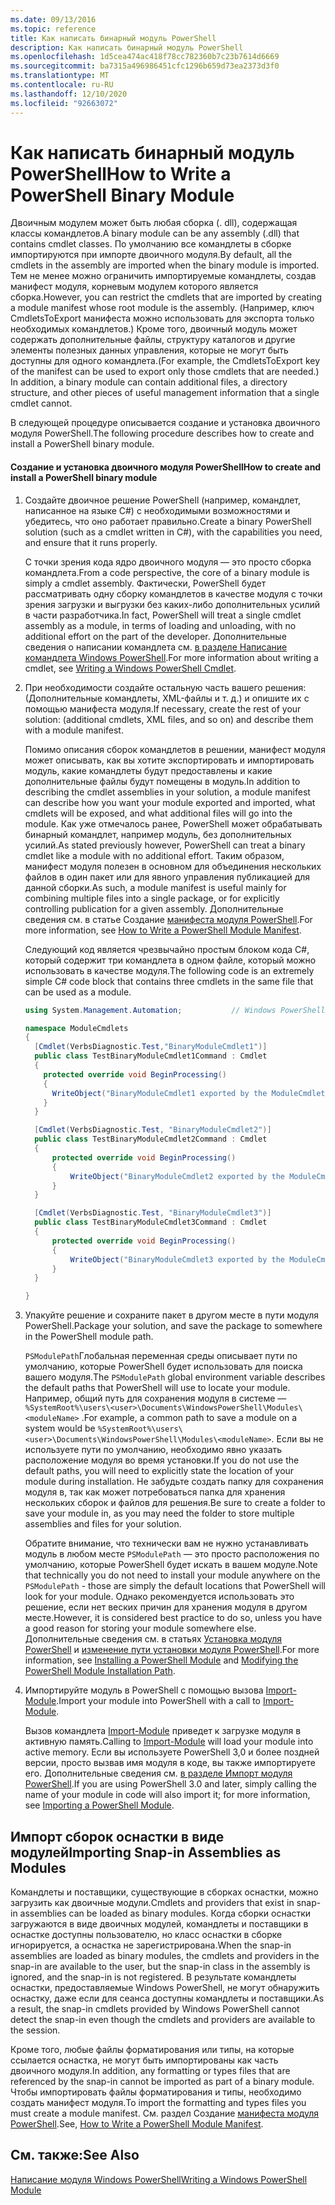 ```yaml
---
ms.date: 09/13/2016
ms.topic: reference
title: Как написать бинарный модуль PowerShell
description: Как написать бинарный модуль PowerShell
ms.openlocfilehash: 1d5cea474ac418f78cc782360b7c23b7614d6669
ms.sourcegitcommit: ba7315a496986451cfc1296b659d73ea2373d3f0
ms.translationtype: MT
ms.contentlocale: ru-RU
ms.lasthandoff: 12/10/2020
ms.locfileid: "92663072"
---
```

# <a name="how-to-write-a-powershell-binary-module"></a><span data-ttu-id="928d0-103">Как написать бинарный модуль PowerShell</span><span class="sxs-lookup"><span data-stu-id="928d0-103">How to Write a PowerShell Binary Module</span></span>

<span data-ttu-id="928d0-104">Двоичным модулем может быть любая сборка (. dll), содержащая классы командлетов.</span><span class="sxs-lookup"><span data-stu-id="928d0-104">A binary module can be any assembly (.dll) that contains cmdlet classes.</span></span> <span data-ttu-id="928d0-105">По умолчанию все командлеты в сборке импортируются при импорте двоичного модуля.</span><span class="sxs-lookup"><span data-stu-id="928d0-105">By default, all the cmdlets in the assembly are imported when the binary module is imported.</span></span> <span data-ttu-id="928d0-106">Тем не менее можно ограничить импортируемые командлеты, создав манифест модуля, корневым модулем которого является сборка.</span><span class="sxs-lookup"><span data-stu-id="928d0-106">However, you can restrict the cmdlets that are imported by creating a module manifest whose root module is the assembly.</span></span> <span data-ttu-id="928d0-107">(Например, ключ CmdletsToExport манифеста можно использовать для экспорта только необходимых командлетов.) Кроме того, двоичный модуль может содержать дополнительные файлы, структуру каталогов и другие элементы полезных данных управления, которые не могут быть доступны для одного командлета.</span><span class="sxs-lookup"><span data-stu-id="928d0-107">(For example, the CmdletsToExport key of the manifest can be used to export only those cmdlets that are needed.) In addition, a binary module can contain additional files, a directory structure, and other pieces of useful management information that a single cmdlet cannot.</span></span>

<span data-ttu-id="928d0-108">В следующей процедуре описывается создание и установка двоичного модуля PowerShell.</span><span class="sxs-lookup"><span data-stu-id="928d0-108">The following procedure describes how to create and install a PowerShell binary module.</span></span>

#### <a name="how-to-create-and-install-a-powershell-binary-module"></a><span data-ttu-id="928d0-109">Создание и установка двоичного модуля PowerShell</span><span class="sxs-lookup"><span data-stu-id="928d0-109">How to create and install a PowerShell binary module</span></span>

1. <span data-ttu-id="928d0-110">Создайте двоичное решение PowerShell (например, командлет, написанное на языке C#) с необходимыми возможностями и убедитесь, что оно работает правильно.</span><span class="sxs-lookup"><span data-stu-id="928d0-110">Create a binary PowerShell solution (such as a cmdlet written in C#), with the capabilities you need, and ensure that it runs properly.</span></span>

   <span data-ttu-id="928d0-111">С точки зрения кода ядро двоичного модуля — это просто сборка командлета.</span><span class="sxs-lookup"><span data-stu-id="928d0-111">From a code perspective, the core of a binary module is simply a cmdlet assembly.</span></span> <span data-ttu-id="928d0-112">Фактически, PowerShell будет рассматривать одну сборку командлетов в качестве модуля с точки зрения загрузки и выгрузки без каких-либо дополнительных усилий в части разработчика.</span><span class="sxs-lookup"><span data-stu-id="928d0-112">In fact, PowerShell will treat a single cmdlet assembly as a module, in terms of loading and unloading, with no additional effort on the part of the developer.</span></span> <span data-ttu-id="928d0-113">Дополнительные сведения о написании командлета см. [в разделе Написание командлета Windows PowerShell](../cmdlet/writing-a-windows-powershell-cmdlet.md).</span><span class="sxs-lookup"><span data-stu-id="928d0-113">For more information about writing a cmdlet, see [Writing a Windows PowerShell Cmdlet](../cmdlet/writing-a-windows-powershell-cmdlet.md).</span></span>

2. <span data-ttu-id="928d0-114">При необходимости создайте остальную часть вашего решения: (Дополнительные командлеты, XML-файлы и т. д.) и опишите их с помощью манифеста модуля.</span><span class="sxs-lookup"><span data-stu-id="928d0-114">If necessary, create the rest of your solution: (additional cmdlets, XML files, and so on) and describe them with a module manifest.</span></span>

   <span data-ttu-id="928d0-115">Помимо описания сборок командлетов в решении, манифест модуля может описывать, как вы хотите экспортировать и импортировать модуль, какие командлеты будут предоставлены и какие дополнительные файлы будут помещены в модуль.</span><span class="sxs-lookup"><span data-stu-id="928d0-115">In addition to describing the cmdlet assemblies in your solution, a module manifest can describe how you want your module exported and imported, what cmdlets will be exposed, and what additional files will go into the module.</span></span>
   <span data-ttu-id="928d0-116">Как уже отмечалось ранее, PowerShell может обрабатывать бинарный командлет, например модуль, без дополнительных усилий.</span><span class="sxs-lookup"><span data-stu-id="928d0-116">As stated previously however, PowerShell can treat a binary cmdlet like a module with no additional effort.</span></span>
   <span data-ttu-id="928d0-117">Таким образом, манифест модуля полезен в основном для объединения нескольких файлов в один пакет или для явного управления публикацией для данной сборки.</span><span class="sxs-lookup"><span data-stu-id="928d0-117">As such, a module manifest is useful mainly for combining multiple files into a single package, or for explicitly controlling publication for a given assembly.</span></span>
   <span data-ttu-id="928d0-118">Дополнительные сведения см. в статье Создание [манифеста модуля PowerShell](how-to-write-a-powershell-module-manifest.md).</span><span class="sxs-lookup"><span data-stu-id="928d0-118">For more information, see [How to Write a PowerShell Module Manifest](how-to-write-a-powershell-module-manifest.md).</span></span>

   <span data-ttu-id="928d0-119">Следующий код является чрезвычайно простым блоком кода C#, который содержит три командлета в одном файле, который можно использовать в качестве модуля.</span><span class="sxs-lookup"><span data-stu-id="928d0-119">The following code is an extremely simple C# code block that contains three cmdlets in the same file that can be used as a module.</span></span>

   ```csharp
   using System.Management.Automation;           // Windows PowerShell namespace.

   namespace ModuleCmdlets
   {
     [Cmdlet(VerbsDiagnostic.Test,"BinaryModuleCmdlet1")]
     public class TestBinaryModuleCmdlet1Command : Cmdlet
     {
       protected override void BeginProcessing()
       {
         WriteObject("BinaryModuleCmdlet1 exported by the ModuleCmdlets module.");
       }
     }

     [Cmdlet(VerbsDiagnostic.Test, "BinaryModuleCmdlet2")]
     public class TestBinaryModuleCmdlet2Command : Cmdlet
     {
         protected override void BeginProcessing()
         {
             WriteObject("BinaryModuleCmdlet2 exported by the ModuleCmdlets module.");
         }
     }

     [Cmdlet(VerbsDiagnostic.Test, "BinaryModuleCmdlet3")]
     public class TestBinaryModuleCmdlet3Command : Cmdlet
     {
         protected override void BeginProcessing()
         {
             WriteObject("BinaryModuleCmdlet3 exported by the ModuleCmdlets module.");
         }
     }

   }
   ```

3. <span data-ttu-id="928d0-120">Упакуйте решение и сохраните пакет в другом месте в пути модуля PowerShell.</span><span class="sxs-lookup"><span data-stu-id="928d0-120">Package your solution, and save the package to somewhere in the PowerShell module path.</span></span>

   <span data-ttu-id="928d0-121">`PSModulePath`Глобальная переменная среды описывает пути по умолчанию, которые PowerShell будет использовать для поиска вашего модуля.</span><span class="sxs-lookup"><span data-stu-id="928d0-121">The `PSModulePath` global environment variable describes the default paths that PowerShell will use to locate your module.</span></span> <span data-ttu-id="928d0-122">Например, общий путь для сохранения модуля в системе — `%SystemRoot%\users\<user>\Documents\WindowsPowerShell\Modules\<moduleName>` .</span><span class="sxs-lookup"><span data-stu-id="928d0-122">For example, a common path to save a module on a system would be `%SystemRoot%\users\<user>\Documents\WindowsPowerShell\Modules\<moduleName>`.</span></span> <span data-ttu-id="928d0-123">Если вы не используете пути по умолчанию, необходимо явно указать расположение модуля во время установки.</span><span class="sxs-lookup"><span data-stu-id="928d0-123">If you do not use the default paths, you will need to explicitly state the location of your module during installation.</span></span> <span data-ttu-id="928d0-124">Не забудьте создать папку для сохранения модуля в, так как может потребоваться папка для хранения нескольких сборок и файлов для решения.</span><span class="sxs-lookup"><span data-stu-id="928d0-124">Be sure to create a folder to save your module in, as you may need the folder to store multiple assemblies and files for your solution.</span></span>

   <span data-ttu-id="928d0-125">Обратите внимание, что технически вам не нужно устанавливать модуль в любом месте `PSModulePath` — это просто расположения по умолчанию, которые PowerShell будет искать в вашем модуле.</span><span class="sxs-lookup"><span data-stu-id="928d0-125">Note that technically you do not need to install your module anywhere on the `PSModulePath` - those are simply the default locations that PowerShell will look for your module.</span></span> <span data-ttu-id="928d0-126">Однако рекомендуется использовать это решение, если нет веских причин для хранения модуля в другом месте.</span><span class="sxs-lookup"><span data-stu-id="928d0-126">However, it is considered best practice to do so, unless you have a good reason for storing your module somewhere else.</span></span> <span data-ttu-id="928d0-127">Дополнительные сведения см. в статьях [Установка модуля PowerShell](./installing-a-powershell-module.md) и [изменение пути установки модуля PowerShell](./modifying-the-psmodulepath-installation-path.md).</span><span class="sxs-lookup"><span data-stu-id="928d0-127">For more information, see [Installing a PowerShell Module](./installing-a-powershell-module.md) and [Modifying the PowerShell Module Installation Path](./modifying-the-psmodulepath-installation-path.md).</span></span>

4. <span data-ttu-id="928d0-128">Импортируйте модуль в PowerShell с помощью вызова [Import-Module](/powershell/module/Microsoft.PowerShell.Core/Import-Module).</span><span class="sxs-lookup"><span data-stu-id="928d0-128">Import your module into PowerShell with a call to [Import-Module](/powershell/module/Microsoft.PowerShell.Core/Import-Module).</span></span>

   <span data-ttu-id="928d0-129">Вызов командлета [Import-Module](/powershell/module/Microsoft.PowerShell.Core/Import-Module) приведет к загрузке модуля в активную память.</span><span class="sxs-lookup"><span data-stu-id="928d0-129">Calling to [Import-Module](/powershell/module/Microsoft.PowerShell.Core/Import-Module) will load your module into active memory.</span></span> <span data-ttu-id="928d0-130">Если вы используете PowerShell 3,0 и более поздней версии, просто вызвав имя модуля в коде, вы также импортируете его. Дополнительные сведения см. [в разделе Импорт модуля PowerShell](./importing-a-powershell-module.md).</span><span class="sxs-lookup"><span data-stu-id="928d0-130">If you are using PowerShell 3.0 and later, simply calling the name of your module in code will also import it; for more information, see [Importing a PowerShell Module](./importing-a-powershell-module.md).</span></span>

## <a name="importing-snap-in-assemblies-as-modules"></a><span data-ttu-id="928d0-131">Импорт сборок оснастки в виде модулей</span><span class="sxs-lookup"><span data-stu-id="928d0-131">Importing Snap-in Assemblies as Modules</span></span>

<span data-ttu-id="928d0-132">Командлеты и поставщики, существующие в сборках оснастки, можно загрузить как двоичные модули.</span><span class="sxs-lookup"><span data-stu-id="928d0-132">Cmdlets and providers that exist in snap-in assemblies can be loaded as binary modules.</span></span> <span data-ttu-id="928d0-133">Когда сборки оснастки загружаются в виде двоичных модулей, командлеты и поставщики в оснастке доступны пользователю, но класс оснастки в сборке игнорируется, а оснастка не зарегистрирована.</span><span class="sxs-lookup"><span data-stu-id="928d0-133">When the snap-in assemblies are loaded as binary modules, the cmdlets and providers in the snap-in are available to the user, but the snap-in class in the assembly is ignored, and the snap-in is not registered.</span></span> <span data-ttu-id="928d0-134">В результате командлеты оснастки, предоставляемые Windows PowerShell, не могут обнаружить оснастку, даже если для сеанса доступны командлеты и поставщики.</span><span class="sxs-lookup"><span data-stu-id="928d0-134">As a result, the snap-in cmdlets provided by Windows PowerShell cannot detect the snap-in even though the cmdlets and providers are available to the session.</span></span>

<span data-ttu-id="928d0-135">Кроме того, любые файлы форматирования или типы, на которые ссылается оснастка, не могут быть импортированы как часть двоичного модуля.</span><span class="sxs-lookup"><span data-stu-id="928d0-135">In addition, any formatting or types files that are referenced by the snap-in cannot be imported as part of a binary module.</span></span>
<span data-ttu-id="928d0-136">Чтобы импортировать файлы форматирования и типы, необходимо создать манифест модуля.</span><span class="sxs-lookup"><span data-stu-id="928d0-136">To import the formatting and types files you must create a module manifest.</span></span>
<span data-ttu-id="928d0-137">См. раздел Создание [манифеста модуля PowerShell](how-to-write-a-powershell-module-manifest.md).</span><span class="sxs-lookup"><span data-stu-id="928d0-137">See, [How to Write a PowerShell Module Manifest](how-to-write-a-powershell-module-manifest.md).</span></span>

## <a name="see-also"></a><span data-ttu-id="928d0-138">См. также:</span><span class="sxs-lookup"><span data-stu-id="928d0-138">See Also</span></span>

[<span data-ttu-id="928d0-139">Написание модуля Windows PowerShell</span><span class="sxs-lookup"><span data-stu-id="928d0-139">Writing a Windows PowerShell Module</span></span>](./writing-a-windows-powershell-module.md)
